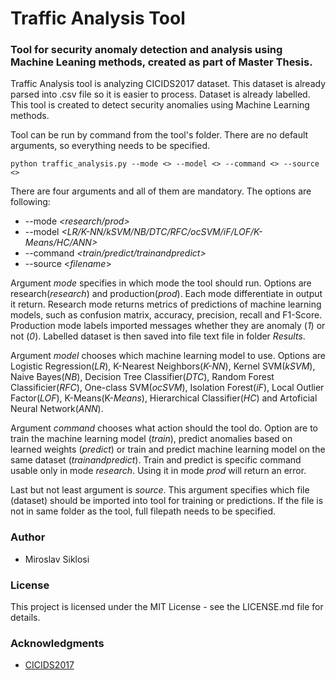 # Traffic Analysis Tool

### Tool for security anomaly detection and analysis using Machine Leaning methods, created as part of Master Thesis.

Traffic Analysis tool is analyzing CICIDS2017 dataset. 
This dataset is already parsed into .csv file so it is easier to process. Dataset is already labelled.
This tool is created to detect security anomalies using Machine Learning methods.

Tool can be run by command from the tool's folder. There are no default arguments, so everything needs to be specified.

```
python traffic_analysis.py --mode <> --model <> --command <> --source <>
```

There are four arguments and all of them are mandatory. The options are following:

- --mode *<research/prod>*
- --model *<LR/K-NN/kSVM/NB/DTC/RFC/ocSVM/iF/LOF/K-Means/HC/ANN>*
- --command *<train/predict/trainandpredict>*
- --source <*filename*>

Argument *mode* specifies in which mode the tool should run. Options are research(*research*) and production(*prod*). Each mode differentiate in output it return. Research mode returns metrics of predictions of machine learning models, such as confusion matrix, accuracy, precision, recall and F1-Score. Production mode labels imported messages whether they are anomaly (*1*) or not (*0*). Labelled dataset is then saved into file text file in folder *Results*.

Argument *model* chooses which machine learning model to use. Options are Logistic Regression(*LR*), K-Nearest Neighbors(*K-NN*), Kernel SVM(*kSVM*), Naive Bayes(*NB*), Decision Tree Classifier(*DTC*), Random Forest Classificier(*RFC*), One-class SVM(*ocSVM*), Isolation Forest(*iF*), Local Outlier Factor(*LOF*), K-Means(K-*Means*), Hierarchical Classifier(*HC*) and Artoficial Neural Network(*ANN*).

Argument *command* chooses what action should the tool do. Option are to train the machine learning model (*train*), predict anomalies based on learned weights (*predict*) or train and predict machine learning model on the same dataset (*trainandpredict*). Train and predict is specific command usable only in mode *research*. Using it in mode *prod* will return an error.

Last but not least argument is *source*. This argument specifies which file (dataset) should be imported into tool for training or predictions. If the file is not in same folder as the tool, full filepath needs to be specified.

### Author
- Miroslav Siklosi

### License
This project is licensed under the MIT License - see the LICENSE.md file for details.

### Acknowledgments
- [CICIDS2017](https://www.unb.ca/cic/datasets/ids-2017.html)
